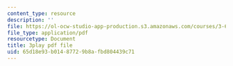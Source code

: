 ```yaml
---
content_type: resource
description: ''
file: https://ol-ocw-studio-app-production.s3.amazonaws.com/courses/3-60-symmetry-structure-and-tensor-properties-of-materials-fall-2005/65d18e93b01487729b8afbd804439c71_Bd4Q4Dl4brc.pdf
file_type: application/pdf
resourcetype: Document
title: 3play pdf file
uid: 65d18e93-b014-8772-9b8a-fbd804439c71
---
```

